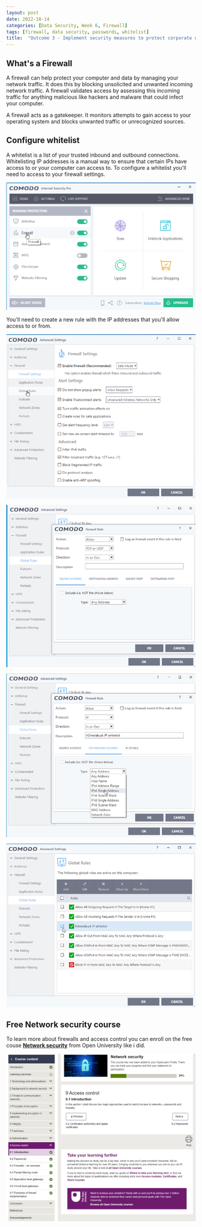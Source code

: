 ```yaml
---
layout: post
date: 2022-10-14
categories: [Data Security, Week 6, Firewall]
tags: [firewall, data security, passwords, whitelist]
title:  "Outcome 3 - Implement security measures to protect corporate data - Week 6"
---
```


##  What's a Firewall

A firewall can help protect your computer and data by managing your network traffic. 
It does this by blocking unsolicited and unwanted incoming network traffic. A firewall validates access by assessing this incoming traffic for anything malicious like hackers and malware that could infect your computer.

A firewall acts as a gatekeeper. It monitors attempts to gain access to your operating system and blocks unwanted traffic or unrecognized sources.


## Configure whitelist

A whitelist is a list of your trusted inbound and outbound connections. Whitelisting IP addresses is a manual way to ensure that certain IPs have access to or your computer can access to. 
To configure a whitelist you'll need to access to your firewall settings.

![alt text](https://github.com/rgcosta7/rgcosta7.github.io/blob/main/img/week_6-firewall_settings.png?raw=true "Comodo security - Firewall settings")

You'll need to create a new rule with the IP addresses that you'll allow access to or from.

![alt text](https://github.com/rgcosta7/rgcosta7.github.io/blob/main/img/week_6-firewall_rules.png?raw=true "Comodo security - Firewall settings")

![alt text](https://github.com/rgcosta7/rgcosta7.github.io/blob/main/img/week_6-firewall_add+rules.png?raw=true "Comodo security - Add new rule")

![alt text](https://github.com/rgcosta7/rgcosta7.github.io/blob/main/img/week_6-firewall_add+ip.png?raw=true "Comodo security - Selecting range fro the whitelist")

![alt text](https://github.com/rgcosta7/rgcosta7.github.io/blob/main/img/week_6-firewall_add_done.png?raw=true "Comodo security - New rule in place")



## Free Network security course

To learn more about firewalls and access control you can enroll on the free couse [**Network security**](https://www.open.edu/openlearn/science-maths-technology/computing-ict/network-security) from Open University like i did.

![alt text](https://github.com/rgcosta7/rgcosta7.github.io/blob/main/img/week_6-course_done.png?raw=true "Network security free course")